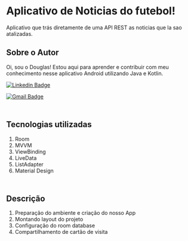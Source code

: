 # Aplicativo de Noticias do futebol! 

Aplicativo que trás diretamente de uma API REST as noticias que la sao atalizadas. 

## Sobre o Autor
Oi, sou o Douglas! Estou aqui para aprender e contribuir com meu conhecimento nesse aplicativo Android utilizando Java e Kotlin. 

[![Linkedin Badge](https://img.shields.io/badge/-Douglas_Ramos-blue?style=flat-square&logo=Linkedin&logoColor=white&link=https://br.https://www.linkedin.com/in/douglas-ramos-156671b8/)](https://br.https://www.linkedin.com/in/douglas-ramos-156671b8/)  

[![Gmail Badge](https://img.shields.io/badge/-igor.bagliotti@gmail.com-c14438?style=flat-square&logo=Gmail&logoColor=white&link=mailto:igor.bagliotti@gmail.com)](mailto:igor.bagliotti@gmail.com)


## <br />Tecnologias utilizadas
1. Room
2. MVVM
3. ViewBinding
4. LiveData
5. ListAdapter
6. Material Design


## <br />Descrição
1. Preparação do ambiente e criação do nosso App
3. Montando layout do projeto
5. Configuração do room database
7. Compartilhamento de cartão de visita

